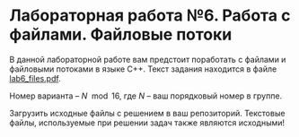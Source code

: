 # Лабораторная работа №6. Работа с файлами. Файловые потоки

В данной лабораторной работе вам предстоит поработать с файлами и файловыми потоками в языке C++. Текст задания находится в файле [lab6_files.pdf](lab6_files.pdf).

Номер варианта – $N \mod 16$, где $N$ – ваш порядковый номер в группе.

Загрузить исходные файлы с решением в ваш репозиторий. Текстовые файлы, используемые при решении задач также являются исходными!